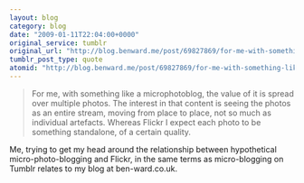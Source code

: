 ```yaml
---
layout: blog
category: blog
date: "2009-01-11T22:04:00+0000"
original_service: tumblr
original_url: "http://blog.benward.me/post/69827869/for-me-with-something-like-a-microphotoblog-the"
tumblr_post_type: quote
atomid: "http://blog.benward.me/post/69827869/for-me-with-something-like-a-microphotoblog-the"
---
```

> For me, with something like a microphotoblog, the value of it is spread over multiple photos. The interest in that content is seeing the photos as an entire stream, moving from place to place, not so much as individual artefacts. Whereas Flickr I expect each photo to be something standalone, of a certain quality.

Me, trying to get my head around the relationship between hypothetical micro-photo-blogging and Flickr, in the same terms as micro-blogging on Tumblr relates to my blog at ben-ward.co.uk.
